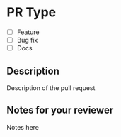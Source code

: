 # PR Type

- [ ] Feature
- [ ] Bug fix
- [ ] Docs

## Description

Description of the pull request

## Notes for your reviewer

Notes here

